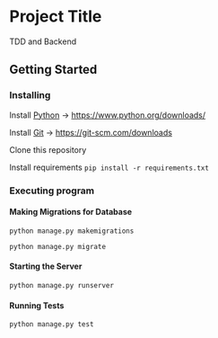 # Project Title

TDD and Backend

## Getting Started

### Installing

Install [Python](https://www.python.org/downloads/) -> https://www.python.org/downloads/

Install [Git](https://git-scm.com/downloads) -> https://git-scm.com/downloads

Clone this repository

Install requirements ```pip install -r requirements.txt```

### Executing program

#### Making Migrations for Database

```
python manage.py makemigrations
```

```
python manage.py migrate
```

#### Starting the Server

```
python manage.py runserver
```

#### Running Tests

```
python manage.py test
```
